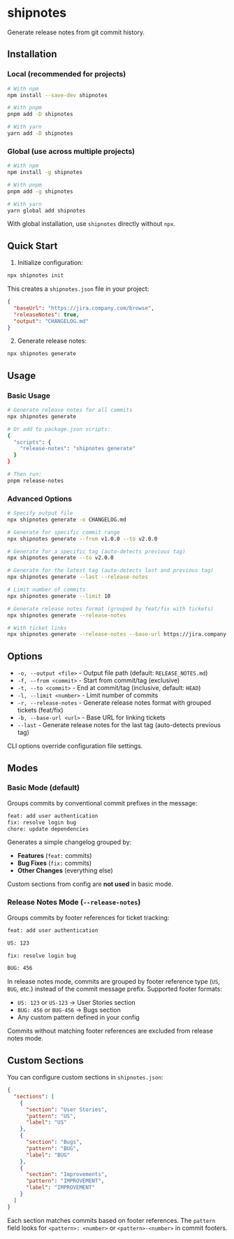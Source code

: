 # shipnotes

Generate release notes from git commit history.

## Installation

### Local (recommended for projects)

```bash
# With npm
npm install --save-dev shipnotes

# With pnpm
pnpm add -D shipnotes

# With yarn
yarn add -D shipnotes
```

### Global (use across multiple projects)

```bash
# With npm
npm install -g shipnotes

# With pnpm
pnpm add -g shipnotes

# With yarn
yarn global add shipnotes
```

With global installation, use `shipnotes` directly without `npx`.

## Quick Start

1. Initialize configuration:

```bash
npx shipnotes init
```

This creates a `shipnotes.json` file in your project:

```json
{
  "baseUrl": "https://jira.company.com/browse",
  "releaseNotes": true,
  "output": "CHANGELOG.md"
}
```

2. Generate release notes:

```bash
npx shipnotes generate
```

## Usage

### Basic Usage

```bash
# Generate release notes for all commits
npx shipnotes generate

# Or add to package.json scripts:
{
  "scripts": {
    "release-notes": "shipnotes generate"
  }
}

# Then run:
pnpm release-notes
```

### Advanced Options

```bash
# Specify output file
npx shipnotes generate -o CHANGELOG.md

# Generate for specific commit range
npx shipnotes generate --from v1.0.0 --to v2.0.0

# Generate for a specific tag (auto-detects previous tag)
npx shipnotes generate --to v2.0.0

# Generate for the latest tag (auto-detects last and previous tag)
npx shipnotes generate --last --release-notes

# Limit number of commits
npx shipnotes generate --limit 10

# Generate release notes format (grouped by feat/fix with tickets)
npx shipnotes generate --release-notes

# With ticket links
npx shipnotes generate --release-notes --base-url https://jira.company.com/browse
```

## Options

- `-o, --output <file>` - Output file path (default: `RELEASE_NOTES.md`)
- `-f, --from <commit>` - Start from commit/tag (exclusive)
- `-t, --to <commit>` - End at commit/tag (inclusive, default: `HEAD`)
- `-l, --limit <number>` - Limit number of commits
- `-r, --release-notes` - Generate release notes format with grouped tickets (feat/fix)
- `-b, --base-url <url>` - Base URL for linking tickets
- `--last` - Generate release notes for the last tag (auto-detects previous tag)

CLI options override configuration file settings.

## Modes

### Basic Mode (default)

Groups commits by conventional commit prefixes in the message:

```bash
feat: add user authentication
fix: resolve login bug
chore: update dependencies
```

Generates a simple changelog grouped by:

- **Features** (`feat:` commits)
- **Bug Fixes** (`fix:` commits)
- **Other Changes** (everything else)

Custom sections from config are **not used** in basic mode.

### Release Notes Mode (`--release-notes`)

Groups commits by footer references for ticket tracking:

```bash
feat: add user authentication

US: 123
```

```bash
fix: resolve login bug

BUG: 456
```

In release notes mode, commits are grouped by footer reference type (`US`, `BUG`, etc.) instead of the commit message prefix. Supported footer formats:

- `US: 123` or `US-123` → User Stories section
- `BUG: 456` or `BUG-456` → Bugs section
- Any custom pattern defined in your config

Commits without matching footer references are excluded from release notes mode.

## Custom Sections

You can configure custom sections in `shipnotes.json`:

```json
{
  "sections": [
    {
      "section": "User Stories",
      "pattern": "US",
      "label": "US"
    },
    {
      "section": "Bugs",
      "pattern": "BUG",
      "label": "BUG"
    },
    {
      "section": "Improvements",
      "pattern": "IMPROVEMENT",
      "label": "IMPROVEMENT"
    }
  ]
}
```

Each section matches commits based on footer references. The `pattern` field looks for `<pattern>: <number>` or `<pattern>-<number>` in commit footers.
